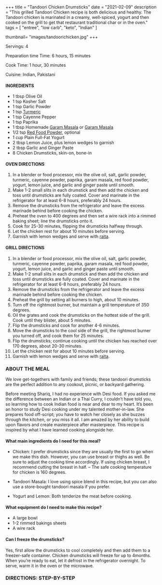 +++
title = "Tandoori Chicken Drumsticks"
date = "2021-02-09"
description = "This grilled Tandoori Chicken recipe is both delicious and healthy. The Tandoori chicken is marinated in a creamy, well-spiced, yogurt and then cooked on the grill to get that restaurant traditional char or in the oven."
tags = [
    "entree",
    "low carb",
    "keto",
    "Indian"
]

thumbnail= "images/tandoorichicken.jpg"
+++

Servings: 4 <!--more-->

Preparation time Time: 6 hours, 15 minutes 

Cook Time: 1 hour, 30 minutes

Cuisine: Indian, Pakistani

#### INGREDIENTS 

* 1 tbsp Olive Oil 
* 1 tsp Kosher Salt
* 1 tsp Garlic Powder
* 1 tsp [Turmeric](https://amzn.to/3cx3iao)
* 1 tsp Cayenne Pepper
* 1 tsp Paprika
* 1 tbsp Homemade [Garam Masala](https://www.jamilghar.com/recipe/pakistani_garam_masala/) or [Garam Masala](https://amzn.to/3u0tvEX) 
* 1/2 tsp [Red Food Powder](https://amzn.to/3b6L8vF), optional
* 1 cup Plain Full-Fat Yogurt 
* 2 tbsp Lemon Juice, plus lemon wedges to garnish
* 2 tbsp Garlic and Ginger Paste 
* 8 Chicken Drumsticks, skin-on, bone-in 

#### OVEN DIRECTIONS 

1. In a blender or food processor, mix the olive oil, salt, garlic powder, turmeric, cayenne powder, paprika, garam masala, red food powder, yogurt, lemon juice, and garlic and ginger paste until smooth. 
2. Make 1-2 small slits in each drumstick and then add the chicken and toss until drumsticks are fully coated. Cover and marinate in the refrigerator for at least 6-8 hours, preferably 24 hours.
3. Remove the drumsticks from the refrigerator and leave the excess marinade behind before cooking the chicken.
4. Preheat the oven to 400 degrees and then set a wire rack into a rimmed baking sheet; line the drumsticks onto it. 
5. Cook for 25-30 minutes, flipping the drumsticks halfway through.
6. Let the chicken rest for about 10 minutes before serving. 
7. Garnish with lemon wedges and serve with [raita](https://www.jamilghar.com/recipe/raita/). 

#### GRILL DIRECTIONS

1. In a blender or food processor, mix the olive oil, salt, garlic powder, turmeric, cayenne powder, paprika, garam masala, red food powder, yogurt, lemon juice, and garlic and ginger paste until smooth. 
2. Make 1-2 small slits in each drumstick and then add the chicken and toss until drumsticks are fully coated. Cover and marinate in the refrigerator for at least 6-8 hours, preferably 24 hours.
3. Remove the drumsticks from the refrigerator and leave the excess marinade behind before cooking the chicken.
4. Preheat the grill by setting all burners to high, about 10 minutes. 
5. Turn off the rightmost burner, but maintain a grill temperature of 350 degrees.
6. Oil the grates and cook the drumsticks on the hottest side of the grill. Cook until they blister, about 5 minutes.
7. Flip the drumsticks and cook for another 4-6 minutes. 
8. Move the drumsticks to the cool side of the grill, the rightmost burner you turned off, and cook them for 25 minutes.
9. Flip the drumsticks; continue cooking until the chicken has reached over 170 degrees, about 20-30 minutes. 
10. Let the chicken rest for about 10 minutes before serving. 
11. Garnish with lemon wedges and serve with [raita](https://www.jamilghar.com/recipe/raita/). 

### ABOUT THE MEAL 

We love get-togethers with family and friends; these tandoori drumsticks are the perfect addition to any cookout, picnic, or backyard gathering.

Before meeting Shariq, I had no experience with Desi food. If you asked me the difference between an Indian or a Thai Curry, I couldn’t have told you, so learning how to cook Indian food is near and dear to my heart. It’s been an honor to study Desi cooking under my talented mother-in-law. She prepares food off-script; you have to watch her closely as she buzzes through the kitchen, or you miss it all. I am amazed by her ability to build upon flavors and create masterpiece after masterpiece. This recipe is inspired by what I have learned cooking alongside her.

#### What main ingredients do I need for this meal?

* Chicken: I prefer drumsticks since they are usually the first to go when we make this dish. However, you can use breast or thighs as well. Be sure to adjust the cooking time accordingly. If using chicken breast, I recommend cutting the breast in half. – The safe cooking temperature for chicken is 160 degrees.

* Tandoori Masala: I love using spice blend in this recipe, but you can also use a store-bought tandoori masala if you prefer. 

* Yogurt and Lemon: Both tenderize the meat before cooking. 

#### What equipment do I need to make this recipe?

* A large bowl 
* 1-2 rimmed bakings sheets 
* A wire rack 

####  Can I freeze the drumsticks?

Yes, first allow the drumsticks to cool completely and then add them to a freezer-safe container. Chicken drumsticks will freeze for up to 4months. When you’re ready to eat, let it defrost in the refrigerator overnight. To serve, warm it in the oven or the microwave. 

### DIRECTIONS: STEP-BY-STEP 
